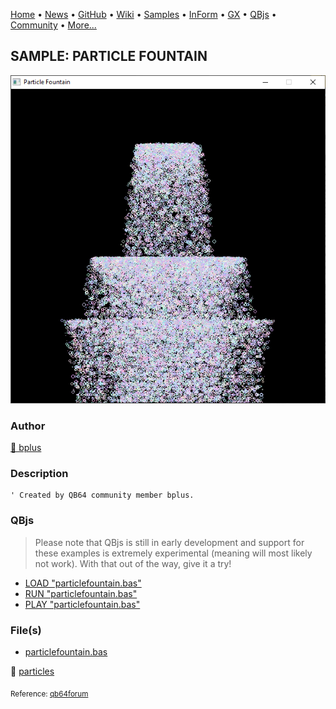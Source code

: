 [Home](https://qb64.com) • [News](../../news.md) • [GitHub](https://github.com/QB64Official/qb64) • [Wiki](https://github.com/QB64Official/qb64/wiki) • [Samples](../../samples.md) • [InForm](../../inform.md) • [GX](../../gx.md) • [QBjs](../../qbjs.md) • [Community](../../community.md) • [More...](../../more.md)

## SAMPLE: PARTICLE FOUNTAIN

![screenshot.png](img/screenshot.png)

### Author

[🐝 bplus](../bplus.md) 

### Description

```text
' Created by QB64 community member bplus.
```

### QBjs

> Please note that QBjs is still in early development and support for these examples is extremely experimental (meaning will most likely not work). With that out of the way, give it a try!

* [LOAD "particlefountain.bas"](https://v6p9d9t4.ssl.hwcdn.net/html/6022890/index.html?src=https://qb64.com/samples/particle-fountain/src/particlefountain.bas)
* [RUN "particlefountain.bas"](https://v6p9d9t4.ssl.hwcdn.net/html/6022890/index.html?mode=auto&src=https://qb64.com/samples/particle-fountain/src/particlefountain.bas)
* [PLAY "particlefountain.bas"](https://v6p9d9t4.ssl.hwcdn.net/html/6022890/index.html?mode=play&src=https://qb64.com/samples/particle-fountain/src/particlefountain.bas)

### File(s)

* [particlefountain.bas](src/particlefountain.bas)

🔗 [particles](../particles.md)


<sub>Reference: [qb64forum](https://qb64forum.alephc.xyz/index.php?topic=2957) </sub>
